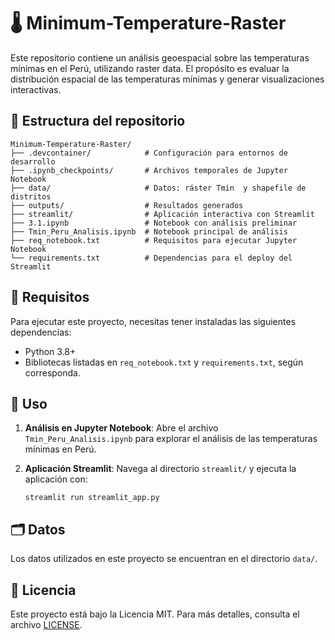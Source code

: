 # 🌡️ Minimum-Temperature-Raster

Este repositorio contiene un análisis geoespacial sobre las temperaturas mínimas en el Perú, utilizando raster data. El propósito es evaluar la distribución espacial de las temperaturas mínimas y generar visualizaciones interactivas.

## 📁 Estructura del repositorio

```
Minimum-Temperature-Raster/
├── .devcontainer/            # Configuración para entornos de desarrollo
├── .ipynb_checkpoints/       # Archivos temporales de Jupyter Notebook
├── data/                     # Datos: ráster Tmin  y shapefile de distritos
├── outputs/                  # Resultados generados
├── streamlit/                # Aplicación interactiva con Streamlit
├── 3.1.ipynb                 # Notebook con análisis preliminar
├── Tmin_Peru_Analisis.ipynb  # Notebook principal de análisis
├── req_notebook.txt          # Requisitos para ejecutar Jupyter Notebook
└── requirements.txt          # Dependencias para el deploy del Streamlit
```

## 🧪 Requisitos

Para ejecutar este proyecto, necesitas tener instaladas las siguientes dependencias:

- Python 3.8+
- Bibliotecas listadas en `req_notebook.txt` y `requirements.txt`, según corresponda.



## 🚀 Uso

1. **Análisis en Jupyter Notebook**: Abre el archivo `Tmin_Peru_Analisis.ipynb` para explorar el análisis de las temperaturas mínimas en Perú.
2. **Aplicación Streamlit**: Navega al directorio `streamlit/` y ejecuta la aplicación con:

   ```conda prompt
   streamlit run streamlit_app.py
   ```

## 🗂️ Datos

Los datos utilizados en este proyecto se encuentran en el directorio `data/`.

## 📄 Licencia

Este proyecto está bajo la Licencia MIT. Para más detalles, consulta el archivo [LICENSE](LICENSE).

